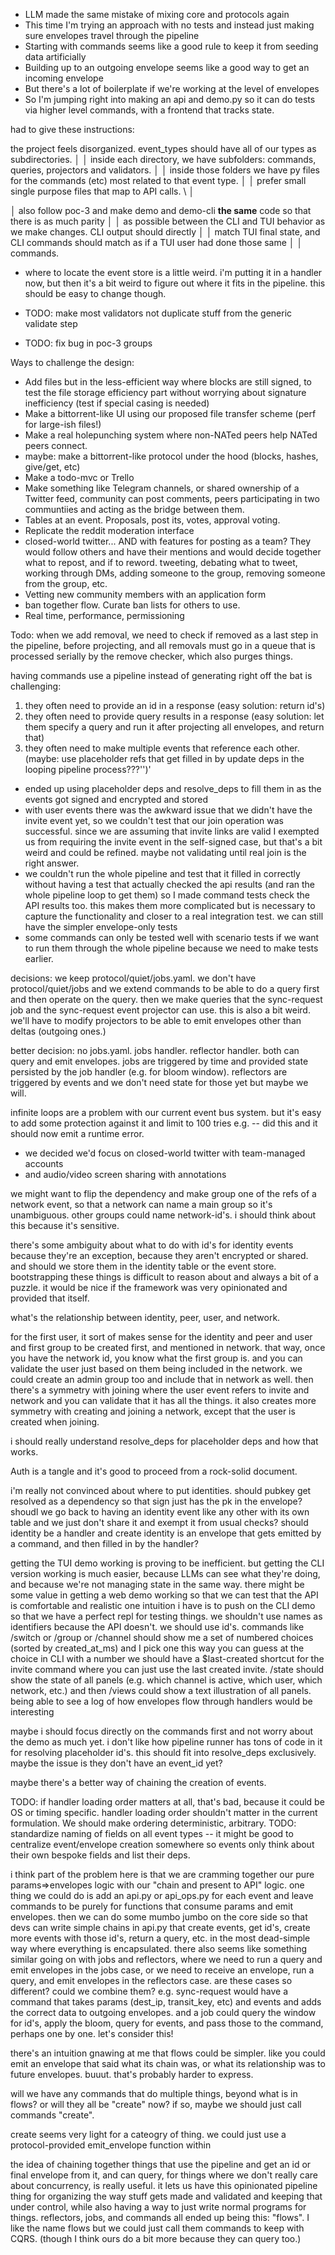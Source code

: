 - LLM made the same mistake of mixing core and protocols again
- This time I'm trying an approach with no tests and instead just making sure envelopes travel through the pipeline
- Starting with commands seems like a good rule to keep it from seeding data artificially
- Building up to an outgoing envelope seems like a good way to get an incoming envelope
- But there's a lot of boilerplate if we're working at the level of envelopes
- So I'm jumping right into making an api and demo.py so it can do tests via higher level commands, with a frontend that tracks state.

had to give these instructions:

the project feels disorganized. event_types should have all of our types as subdirectories.     │
│   inside each directory, we have subfolders: commands, queries, projectors and validators.        │
│   inside those folders we have py files for the commands (etc) most related to that event type.   │
│   prefer small single purpose files that map to API calls. \                                      │

│   also follow poc-3 and make demo and demo-cli **the same** code so that there is as much parity  │
│   as possible between the CLI and TUI behavior as we make changes. CLI output should directly     │
│   match TUI final state, and CLI commands should match as if a TUI user had done those same       │
│   commands.  

- where to locate the event store is a little weird. i'm putting it in a handler now, but then it's a bit weird to figure out where it fits in the pipeline. this should be easy to change though. 

- TODO: make most validators not duplicate stuff from the generic validate step
- TODO: fix bug in poc-3 groups

Ways to challenge the design:

- Add files but in the less-efficient way where blocks are still signed, to test the file storage efficiency part without worrying about signature inefficiency (test if special casing is needed)
- Make a bittorrent-like UI using our proposed file transfer scheme (perf for large-ish files!)
- Make a real holepunching system where non-NATed peers help NATed peers connect.
- maybe: make a bittorrent-like protocol under the hood (blocks, hashes, give/get, etc) 
- Make a todo-mvc or Trello
- Make something like Telegram channels, or shared ownership of a Twitter feed, community can post comments, peers participating in two communtiies and acting as the bridge between them.
- Tables at an event. Proposals, post its, votes, approval voting. 
- Replicate the reddit moderation interface
- closed-world twitter...  AND with features for posting as a team? They would follow others and have their mentions and would decide together what to repost, and if to reword. tweeting, debating what to tweet, working through DMs, adding someone to the group, removing someone from the group, etc. 
- Vetting new community members with an application form 
- ban together flow. Curate ban lists for others to use. 
- Real time, performance, permissioning

Todo: when we add removal, we need to check if removed as a last step in the pipeline, before projecting, and all removals must go in a queue that is processed serially by the remove checker, which also purges things. 

having commands use a pipeline instead of generating right off the bat is challenging:
1. they often need to provide an id in a response (easy solution: return id's)
2. they often need to provide query results in a response (easy solution: let them specify a query and run it after projecting all envelopes, and return that)
3. they often need to make multiple events that reference each other. (maybe: use placeholder refs that get filled in by update deps in the looping pipeline process???'')'

- ended up using placeholder deps and resolve_deps to fill them in as the events got signed and encrypted and stored
- with user events there was the awkward issue that we didn't have the invite event yet, so we couldn't test that our join operation was successful. since we are assuming that invite links are valid I exempted us from requiring the invite event in the self-signed case, but that's a bit weird and could be refined. maybe not validating until real join is the right answer.
- we couldn't run the whole pipeline and test that it filled in correctly without having a test that actually checked the api results (and ran the whole pipeline loop to get them) so I made command tests check the API results too. this makes them more complicated but is necessary to capture the functionality and closer to a real integration test. we can still have the simpler envelope-only tests
- some commands can only be tested well with scenario tests if we want to run them through the whole pipeline because we need to make tests earlier. 

decisions: we keep protocol/quiet/jobs.yaml. we don't have protocol/quiet/jobs and we extend commands to be able to do a query first and then operate on the query. then we make queries that the sync-request job and the sync-request event projector can use. this is also a bit weird. we'll have to modify projectors to be able to emit envelopes other than deltas (outgoing ones.)  

better decision: no jobs.yaml. jobs handler. reflector handler. both can query and emit envelopes. jobs are triggered by time and provided state persisted by the job handler (e.g. for bloom window). reflectors are triggered by events and we don't need state for those yet but maybe we will.  

infinite loops are a problem with our current event bus system.
but it's easy to add some protection against it and limit to 100 tries e.g. -- did this and it should now emit a runtime error.

- we decided we'd focus on closed-world twitter with team-managed accounts
- and audio/video screen sharing with annotations

we might want to flip the dependency and make group one of the refs of a network event, so that a network can name a main group so it's unambiguous. other groups could name network-id's. i should think about this because it's sensitive. 

there's some ambiguity about what to do with id's for identity events because they're an exception, because they aren't encrypted or shared. and should we store them in the identity table or the event store. 
bootstrapping these things is difficult to reason about and always a bit of a puzzle. it would be nice if the framework was very opinionated and provided that itself.

what's the relationship between identity, peer, user, and network.

for the first user, it sort of makes sense for the identity and peer and user and first group to be created first, and mentioned in network. that way, once you have the network id, you know what the first group is. and you can validate the user just based on them being included in the network. we could create an admin group too and include that in network as well. then there's a symmetry with joining where the user event refers to invite and network and you can validate that it has all the things. it also creates more symmetry with creating and joining a network, except that the user is created when joining. 

i should really understand resolve_deps for placeholder deps and how that works.

Auth is a tangle and it's good to proceed from a rock-solid document. 

i'm really not convinced about where to put identities. 
should pubkey get resolved as a dependency so that sign just has the pk in the envelope?
shoudl we go back to having an identity event like any other with its own table and we just don't share it and exempt it from usual checks?
should identity be a handler and create identity is an envelope that gets emitted by a command, and then filled in by the handler?

getting the TUI demo working is proving to be inefficient. but getting the CLI version working is much easier, because LLMs can see what they're doing, and because we're not managing state in the same way. 
there might be some value in getting a web demo working so that we can test that the API is comfortable and realistic
one intuition i have is to push on the CLI demo so that we have a perfect repl for testing things.
we shouldn't use names as identifiers because the API doesn't. we should use id's. commands like /switch or /group or /channel should show me a set of numbered choices (sorted by created_at_ms) and I pick one
this way you can guess at the choice in CLI with a number
we should have a $last-created shortcut for the invite command where you can just use the last created invite.
/state should show the state of all panels (e.g. which channel is active, which user, which network, etc.) and then /views could show a text illustration of all panels. 
being able to see a log of how envelopes flow through handlers would be interesting

maybe i should focus directly on the commands first and not worry about the demo as much yet. 
i don't like how pipeline runner has tons of code in it for resolving placeholder id's. this should fit into resolve_deps exclusively. maybe the issue is they don't have an event_id yet?

maybe there's a better way of chaining the creation of events. 

TODO: if handler loading order matters at all, that's bad, because it could be OS or timing specific. handler loading order shouldn't matter in the current formulation. We should make ordering deterministic, arbitrary.
TODO: standardize naming of fields on all event types -- it might be good to centralize event/envelope creation somewhere so events only think about their own bespoke fields and list their deps.

i think part of the problem here is that we are cramming together our pure
params=>envelopes logic with our "chain and present to API" logic. one thing we could
do is add an api.py or api_ops.py for each event and leave commands to be purely for
functions that consume params and emit envelopes. then we can do some mumbo jumbo on
the core side so that devs can write simple chains in api.py that create events, get
id's, create more events with those id's, return a query, etc. in the most dead-simple
way where everything is encapsulated. there also seems like something similar going
on with jobs and reflectors, where we need to run a query and emit envelopes in
the jobs case, or we need to receive an envelope, run a query, and emit envelopes
in the reflectors case. are these cases so different? could we combine them? e.g.
sync-request would have a command that takes params (dest_ip, transit_key, etc) and
events and adds the correct data to outgoing envelopes. and a job could query the
window for id's, apply the bloom, query for events, and pass those to the command,
perhaps one by one. let's consider this!

there's an intuition gnawing at me that flows could be simpler. like you could emit an envelope that said what its chain was, or what its relationship was to future envelopes. buuut. that's probably harder to express. 

will we have any commands that do multiple things, beyond what is in flows? or will they all be "create" now? if so, maybe we should just call commands "create".

create seems very light for a cateogry of thing. we could just use a protocol-provided emit_envelope function within 

the idea of chaining together things that use the pipeline and get an id or final envelope from it, and can query, for things where we don't really care about concurrency, is really useful. it lets us have this opinionated pipeline thing for organizing the way stuff gets made and validated and keeping that under control, while also having a way to just write normal programs for things. reflectors, jobs, and commands all ended up being this: "flows". I like the name flows but we could just call them commands to keep with CQRS. (though I think ours do a bit more because they can query too.)   
